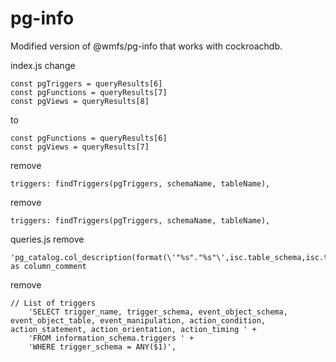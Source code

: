 # pg-info

Modified version of @wmfs/pg-info that works with cockroachdb.


index.js
change
```
const pgTriggers = queryResults[6]	
const pgFunctions = queryResults[7]	
const pgViews = queryResults[8]
```
to
```
const pgFunctions = queryResults[6]
const pgViews = queryResults[7]
```

remove 
```
triggers: findTriggers(pgTriggers, schemaName, tableName),
```
remove
```
triggers: findTriggers(pgTriggers, schemaName, tableName),
```

queries.js
remove
```
'pg_catalog.col_description(format(\'"%s"."%s"\',isc.table_schema,isc.table_name)::regclass::oid,isc.ordinal_position) as column_comment
```
remove
```
// List of triggers	
    'SELECT trigger_name, trigger_schema, event_object_schema, event_object_table, event_manipulation, action_condition, action_statement, action_orientation, action_timing ' +	
    'FROM information_schema.triggers ' +	
    'WHERE trigger_schema = ANY($1)',
```